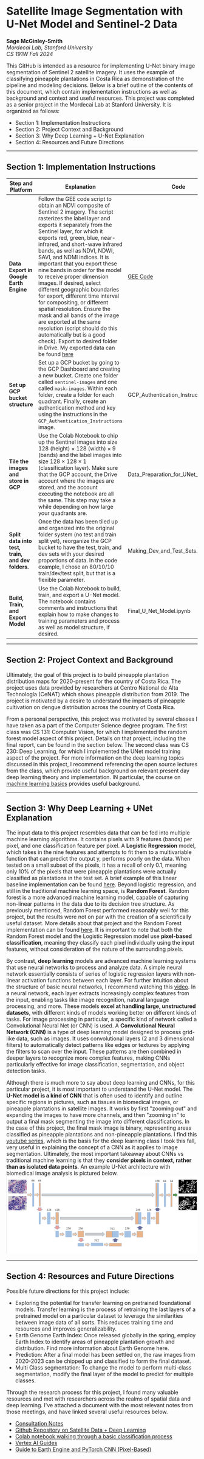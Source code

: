 # Satellite Image Segmentation with U-Net Model and Sentinel-2 Data  

**Sage McGinley-Smith**  
*Mordecai Lab, Stanford University*  
*CS 191W Fall 2024*  

This GitHub is intended as a resource for implementing U-Net binary image segmentation of Sentinel 2 satellite imagery. It uses the example of classifying pineapple plantations in Costa Rica as demonstration of the pipeline and modeling decisions. Below is a brief outline of the contents of this document, which contain implementation instructions as well as background and context and useful resources. This project was completed as a senior project in the Mordecai Lab at Stanford University. It is organized as follows: 
- Section 1: Implementation Instructions
- Section 2: Project Context and Background
- Section 3: Why Deep Learning + U-Net Explanation
- Section 4: Resources and Future Directions

---

## Section 1: Implementation Instructions
| Step and Platform       | Explanation                                                                                                                                                     | Code                                                                 |
|--------------------------|-----------------------------------------------------------------------------------------------------------------------------------------------------------------|----------------------------------------------------------------------|
| **Data Export in Google Earth Engine** | Follow the GEE code script to obtain an NDVI composite of Sentinel 2 imagery. The script rasterizes the label layer and exports it separately from the Sentinel layer, for which it exports red, green, blue, near-infrared, and short-wave infrared bands, as well as NDVI, NDWI, SAVI, and NDMI indices. It is important that you export these nine bands in order for the model to receive proper dimension images. If desired, select different geographic boundaries for export, different time interval for compositing, or different spatial resolution. Ensure the mask and all bands of the image are exported at the same resolution (script should do this automatically but is a good check). Export to desired folder in Drive. My exported data can be found [here](https://drive.google.com/drive/folders/1lBXCTNaDuvsb8-STUPYHI8o4GUu7GVK8?usp=sharing) | [GEE Code](https://code.earthengine.google.com/0d678008835c1601629c686fc5240a1) |
| **Set up GCP bucket structure** | Set up a GCP bucket by going to the GCP Dashboard and creating a new bucket. Create one folder called `sentinel-images` and one called `mask-images`. Within each folder, create a folder for each quadrant. Finally, create an authentication method and key using the instructions in the `GCP_Authentication_Instructions` image. | GCP_Authentication_Instructions |
| **Tile the images and store in GCP** | Use the Colab Notebook to chip up the Sentinel images into size 128 (height) × 128 (width) × 9 (bands) and the label images into size 128 × 128 × 1 (classification layer). Make sure that the GCP account, the Drive account where the images are stored, and the account executing the notebook are all the same. This step may take a while depending on how large your quadrants are. | Data_Preparation_for_UNet_Model.ipynb |
| **Split data into test, train, and dev folders.** | Once the data has been tiled up and organized into the original folder system (no test and train split yet), reorganize the GCP bucket to have the test, train, and dev sets with your desired proportions of data. In the code example, I chose an 80/10/10 train/dev/test split, but that is a flexible parameter.|   Making_Dev_and_Test_Sets.ipynb |
| **Build, Train, and Export Model** | Use the Colab Notebook to build, train, and export a U-Net model. The notebook contains comments and instructions that explain how to make changes to training parameters and process as well as model structure, if desired. | Final_U_Net_Model.ipynb |

---
## Section 2: Project Context and Background
Ultimately, the goal of this project is to build pineapple plantation distribution maps for 2020-present for the country of Costa Rica. The project uses data provided by researchers at Centro National de Alta Technología (CeNAT) which shows pineapple distribution from 2019. The project is motivated by a desire to understand the impacts of pineapple cultivation on dengue distribution across the country of Costa Rica. 

From a personal perspective, this project was motivated by several classes I have taken as a part of the Computer Science degree program. The first class was CS 131: Computer Vision, for which I implemented the random forest model aspect of this project. Details on that project, including the final report, can be found in the section below. The second class was CS 230: Deep Learning, for which I implemented the UNet model training aspect of the project. For more information on the deep learning topics discussed in this project, I recommend referencing the open source lectures from the class, which provide useful background on relevant present day deep learning theory and implementation. IN particular, the course on [machine learning basics](https://www.youtube.com/watch?v=CS4cs9xVecg&list=PLkDaE6sCZn6Ec-XTbcX1uRg2_u4xOEky0) provides useful background.   

---
## Section 3: Why Deep Learning + UNet Explanation
The input data to this project resembles data that can be fed into multiple machine learning algorithms. It contains pixels with 9 features (bands) per pixel, and one classification feature per pixel. A **Logistic Regression** model, which takes in the nine features and attempts to fit them to a multivariable function that can predict the output y, performs poorly on the data. When tested on a small subset of the pixels, it has a recall of only 0.1, meaning only 10% of the pixels that were pineapple plantations were actually classified as plantations in the test set. A brief example of this linear baseline implementation can be found [here](https://colab.research.google.com/drive/15PRkwwH_VYkhsdaJLXnFg37ElMhEaYo9?usp=sharing). Beyond logistic regression, and still in the traditional machine learning space, is **Random Forest**. Random forest is a more advanced machine learning model, capable of capturing non-linear patterns in the data due to its decision tree structure. As previously mentioned, Random Forest performed reasonably well for this project, but the results were not on par with the creation of a scientifically useful dataset. More details about that project and the Random Forest implementation can be found [here](https://github.com/sagems/pineapple_classification). It is important to note that both the Random Forest model and the Logistic Regression model use **pixel-based classification**, meaning they classify each pixel individually using the input features, without consideration of the nature of the surrounding pixels.

By contrast, **deep learning** models are advanced machine learning systems that use neural networks to process and analyze data. A simple neural network essentially consists of series of logistic regression layers with non-linear activation functions between each layer. For further intuition about the structure of basic neural networks, I recommend watching this [video](https://www.youtube.com/watch?v=aircAruvnKk&t=1003s). In a neural network, each layer extracts increasingly complex features from the input, enabling tasks like image recognition, natural language processing, and more. These models **excel at handling large, unstructured datasets**, with different kinds of models working better on different kinds of tasks. For image processing in particular, a specific kind of network called a Convolutional Neural Net (or CNN) is used. A **Convolutional Neural Network (CNN)** is a type of deep learning model designed to process grid-like data, such as images. It uses convolutional layers (2 and 3 dimensional filters) to automatically detect patterns like edges or textures by applying the filters to scan over the input. These patterns are then combined in deeper layers to recognize more complex features, making CNNs particularly effective for image classification, segmentation, and object detection tasks.

Although there is much more to say about deep learning and CNNs, for this particular project, it is most important to understand the U-Net model. The **U-Net model is a kind of CNN** that is often used to identify and outline specific regions in pictures, such as tissues in biomedical images, or pineapple plantations in satellite images. It works by first "zooming out" and expanding the images to have more channels, and then "zooming in" to output a final mask segmenting the image into different classifications. In the case of this project, the final mask image is binary, representing areas classified as pineapple plantations and non-pineapple plantations. I find this [youtube series](https://www.youtube.com/watch?v=ArPaAX_PhIs&list=PLkDaE6sCZn6Gl29AoE31iwdVwSG-KnDzF&index=1), which is the basis for the deep learning class I took this fall, very useful in explaining the concept of a CNN as it applies to image segmentation. Ultimately, the most important takeaway about CNNs vs traditional machine learning is that they **consider pixels in context, rather than as isolated data points**. An example U-Net architecture with biomedical image analysis is pictured below. 
![Project Screenshot](images/unet.png)

---
## Section 4: Resources and Future Directions

Possible future directions for this project include: 
-	Exploring the potential for transfer learning on pretrained foundational models. Transfer learning is the process of retraining the last layers of a pretrained model on a particular dataset to leverage the similarities between image data of all sorts. This reduces training time and resources and improves generalizability. 
-	Earth Genome Earth Index: Once released globally in the spring, employ Earth Index to identify areas of pineapple plantation growth and distribution. Find more information about Earth Genome here.
-	Prediction: After a final model has been settled on, the raw images from 2020-2023 can be chipped up and classified to form the final dataset.
-	Multi Class segmentation: To change the model to perform multi-class segmentation, modify the final layer of the model to predict for multiple classes.

Through the research process for this project, I found many valuable resources and met with researchers across the realms of spatial data and deep learning. I've attached a document with the most relevant notes from those meetings, and have linked several useful resources below. 

- [Consultation Notes](https://docs.google.com/document/d/1puVxFoWywQZErhmyTF4738MD0djCUVpMdM4hhl3lGUM/edit?usp=sharing)
- [Github Repository on Satellite Data + Deep Learning](https://github.com/satellite-image-deep-learning)
- [Colab notebook walking through a basic classification process](https://colab.research.google.com/github/climatechange-ai-tutorials/aquaculture-mapping/blob/main/Aquaculture_Mapping_Detecting_and_Classifying_Aquaculture_Ponds_using_Deep_Learning.ipynb#scrollTo=rSRCNgYzUwaf)
- [Vertex AI Guides](https://developers.google.com/earth-engine/guides/ml_examples)
- [Guide to Earth Engine and PyTorch CNN (Pixel-Based)](https://colab.research.google.com/github/google/earthengine-community/blob/master/guides/linked/Earth_Engine_PyTorch_Vertex_AI.ipynb)
